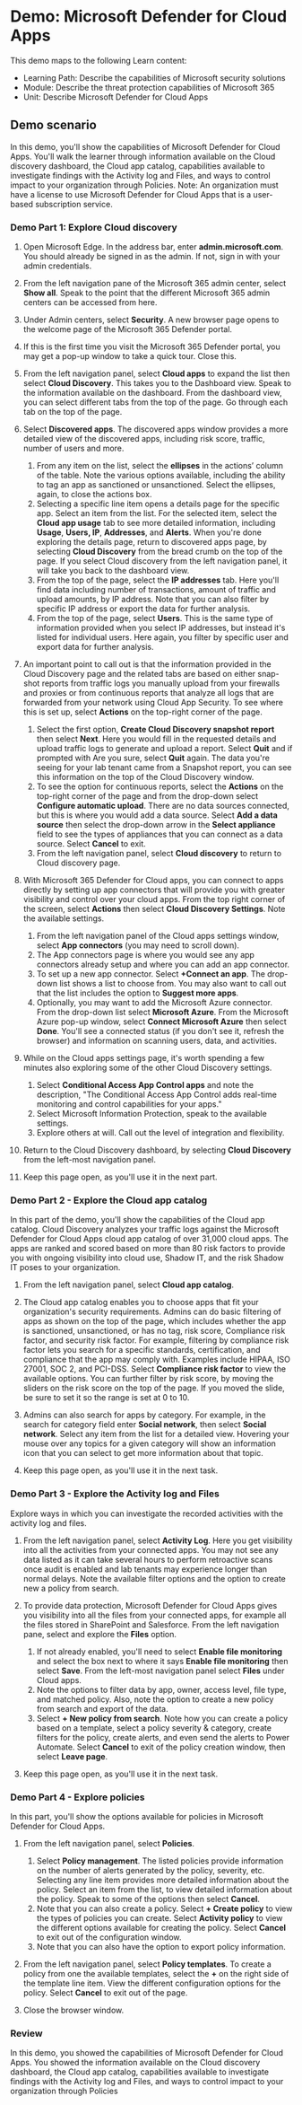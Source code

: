 <!---
---
Demo:
    Title: Microsoft Defender for Cloud Apps '
    Module: 'Learning Path: Describe the capabilities of Microsoft security solutions; Module 4: Describe the threat protection capabilities of Microsoft 365; Unit 5: Describe Microsoft Defender for Cloud Apps'
---
--->

# Demo: Microsoft Defender for Cloud Apps

This demo maps to the following Learn content:

- Learning Path: Describe the capabilities of Microsoft security solutions
- Module: Describe the threat protection capabilities of Microsoft 365
- Unit: Describe Microsoft Defender for Cloud Apps

## Demo scenario

In this demo, you'll show the capabilities of Microsoft Defender for Cloud Apps.  You'll walk the learner through information available on the Cloud discovery dashboard, the Cloud app catalog, capabilities available to investigate findings with the Activity log and Files, and ways to control impact to your organization through Policies.  Note:  An organization must have a license to use Microsoft Defender for Cloud Apps that is a user-based subscription service.  

### Demo Part 1: Explore Cloud discovery

1. Open Microsoft Edge. In the address bar, enter **admin.microsoft.com**.  You should already be signed in as the admin.  If not, sign in with your admin credentials.

1. From the left navigation pane of the Microsoft 365 admin center, select **Show all**.  Speak to the point that the different Microsoft 365 admin centers can be accessed from here.

1. Under Admin centers, select **Security**.  A new browser page opens to the welcome page of the Microsoft 365 Defender portal.  

1. If this is the first time you visit the Microsoft 365 Defender portal, you may get a pop-up window to take a quick tour.  Close this.

1. From the left navigation panel, select **Cloud apps** to expand the list then select **Cloud Discovery**. This takes you to the Dashboard view.  Speak to the information available on the dashboard. From the dashboard view, you can select different tabs from the top of the page.  Go through each tab on the top of the page.

1. Select **Discovered apps**. The discovered apps window provides a more detailed view of the discovered apps, including risk score, traffic, number of users and more.
    1. From any item on the list, select the **ellipses** in the actions’ column of the table.  Note the various options available, including the ability to tag an app as sanctioned or unsanctioned.  Select the ellipses, again, to close the actions box.
    1. Selecting a specific line item opens a details page for the specific app.  Select an item from the list.  For the selected item, select the **Cloud app usage** tab to see more detailed information, including  **Usage**, **Users, IP**, **Addresses**, and **Alerts**. When you're done exploring the details page, return to discovered apps page, by selecting **Cloud Discovery** from the bread crumb on the top of the page.  If you select Cloud discovery from the left navigation panel, it will take you back to the dashboard view.
    1. From the top of the page, select the **IP addresses** tab.  Here you'll find data including number of transactions, amount of traffic and upload amounts, by IP address.  Note that you can also filter by specific IP address or export the data for further analysis.
    1. From the top of the page, select **Users**.  This is the same type of information provided when you select IP addresses, but instead it's listed for individual users.  Here again, you filter by specific user and export data for further analysis.

1. An important point to call out is that the information provided in the Cloud Discovery page and the related tabs are based on either snap-shot reports from traffic logs you manually upload from your firewalls and proxies or from continuous reports that analyze all logs that are forwarded from your network using Cloud App Security.  To see where this is set up, select **Actions** on the top-right corner of the page.
    1. Select the first option, **Create Cloud Discovery snapshot report** then select **Next**. Here you would fill in the requested details and upload traffic logs to generate and upload a report.  Select **Quit** and if prompted with Are you sure, select **Quit** again.  The data you're seeing for your lab tenant came from a Snapshot report, you can see this information on the top of the Cloud Discovery window.
    1. To see the option for continuous reports, select the **Actions** on the top-right corner of the page and from the drop-down select **Configure automatic upload**.  There are no data sources connected, but this is where you would add a data source. Select **Add a data source** then select the drop-down arrow in the **Select appliance** field to see the types of appliances that you can connect as a data source.  Select **Cancel** to exit.
    1. From the left navigation panel, select **Cloud discovery** to return to Cloud discovery page.

1. With Microsoft 365 Defender for Cloud apps, you can connect to apps directly by setting up app connectors that will provide you with greater visibility and control over your cloud apps. From the top right corner of the screen, select **Actions** then select **Cloud Discovery Settings**.  Note the available settings.
    1. From the left navigation panel of the Cloud apps settings window, select **App connectors** (you may need to scroll down).
    1. The App connectors page is where you would see any app connectors already setup and where you can add an app connector.
    1. To set up a new app connector.  Select **+Connect an app**.  The drop-down list shows a list to choose from.  You may also want to call out that the list includes the option to **Suggest more apps**.  
    1. Optionally, you may want to add the Microsoft Azure connector. From the drop-down list select **Microsoft Azure**.  From the Microsoft Azure pop-up window, select **Connect Microsoft Azure** then select **Done**.  You'll see a connected status (if you don't see it, refresh the browser) and information on scanning users, data, and activities.  

1. While on the Cloud apps settings page, it's worth spending a few minutes also exploring some of the other Cloud Discovery settings.  
    1. Select **Conditional Access App Control apps** and note the description, "The Conditional Access App Control adds real-time monitoring and control capabilities for your apps."
    1. Select Microsoft Information Protection, speak to the available settings.
    1. Explore others at will. Call out the level of integration and flexibility.

1. Return to the Cloud Discovery dashboard, by selecting **Cloud Discovery** from the left-most navigation panel.

1. Keep this page open, as you'll use it in the next part.

### Demo Part 2 - Explore the Cloud app catalog

In this part of the demo, you'll show the capabilities of the Cloud app catalog. Cloud Discovery analyzes your traffic logs against the Microsoft Defender for Cloud Apps cloud app catalog of over 31,000 cloud apps. The apps are ranked and scored based on more than 80 risk factors to provide you with ongoing visibility into cloud use, Shadow IT, and the risk Shadow IT poses to your organization.  

1. From the left navigation panel, select **Cloud app catalog**.

1. The Cloud app catalog enables you to choose apps that fit your organization's security requirements. Admins can do basic filtering of apps as shown on the top of the page, which includes whether the app is sanctioned, unsanctioned, or has no tag, risk score, Compliance risk factor, and security risk factor.  For example, filtering by compliance risk factor lets you search for a specific standards, certification, and compliance that the app may comply with. Examples include HIPAA, ISO 27001, SOC 2, and PCI-DSS. Select **Compliance risk factor** to view the available options.  You can further filter by risk score, by moving the sliders on the risk score on the top of the page. If you moved the slide, be sure to set it so the range is set at 0 to 10.

1. Admins can also search for apps by category.  For example, in the search for category field enter **Social network**, then select **Social network**.  Select any item from the list for a detailed view.  Hovering your mouse over any topics for a given category will show an information icon that you can select to get more information about that topic.

1. Keep this page open, as you'll use it in the next task.

### Demo Part 3 - Explore the Activity log and Files

Explore ways in which you can investigate the recorded activities with the activity log and files.

1. From the left navigation panel, select **Activity Log**. Here you get visibility into all the activities from your connected apps. You may not see any data listed as it can take several hours to perform retroactive scans once audit is enabled and lab tenants may experience longer than normal delays. Note the available filter options and the option to create new a policy from search.

1. To provide data protection, Microsoft Defender for Cloud Apps gives you visibility into all the files from your connected apps, for example all the files stored in SharePoint and Salesforce. From the left navigation pane, select and explore the **Files** option.
    1. If not already enabled, you'll need to select **Enable file monitoring** and select the box next to where it says **Enable file monitoring** then select **Save**.  From the left-most navigation panel select **Files** under Cloud apps.
    1. Note the options to filter data by app, owner, access level, file type, and matched policy. Also, note the option to create a new policy from search and export of the data.
    1. Select **+ New policy from search**.  Note how you can create a policy based on a template, select a policy severity & category, create filters for the policy, create alerts, and even send the alerts to Power Automate.  Select **Cancel** to exit of the policy creation window, then select **Leave page**.

1. Keep this page open, as you'll use it in the next task.

### Demo Part 4 - Explore policies

In this part, you'll show the options available for policies in Microsoft Defender for Cloud Apps.

1. From the left navigation panel, select **Policies**.
    1. Select **Policy management**.  The listed policies provide information on the number of alerts generated by the policy, severity, etc. Selecting any line item provides more detailed information about the policy. Select an item from the list, to view detailed information about the policy.  Speak to some of the options then select **Cancel**.
    2. Note that you can also create a policy. Select **+ Create policy** to view the types of policies you can create.  Select **Activity policy** to view the different options available for creating the policy.  Select **Cancel** to exit out of the configuration window.
    3. Note that you can also have the option to export policy information.

1. From the left navigation panel, select **Policy templates**. To create a policy from one the available templates, select the **+** on the right side of the template line item.  View the different configuration options for the policy.  Select **Cancel** to exit out of the page.

1. Close the browser window.

### Review

In this demo, you showed the capabilities of Microsoft Defender for Cloud Apps.  You showed the information available on the Cloud discovery dashboard, the Cloud app catalog, capabilities available to investigate findings with the Activity log and Files, and ways to control impact to your organization through Policies
